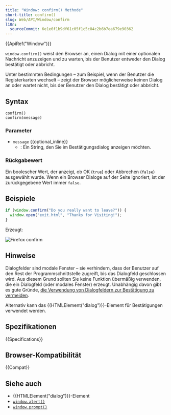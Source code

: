 ```yaml
---
title: "Window: confirm() Methode"
short-title: confirm()
slug: Web/API/Window/confirm
l10n:
  sourceCommit: 6e1e6f1b9df61c05f1c5c84c2b6b7ea679e90362
---
```


{{ApiRef("Window")}}

`window.confirm()` weist den Browser an, einen Dialog mit einer optionalen Nachricht anzuzeigen und zu warten, bis der Benutzer entweder den Dialog bestätigt oder abbricht.

Unter bestimmten Bedingungen – zum Beispiel, wenn der Benutzer die Registerkarten wechselt – zeigt der Browser möglicherweise keinen Dialog an oder wartet nicht, bis der Benutzer den Dialog bestätigt oder abbricht.

## Syntax

```js-nolint
confirm()
confirm(message)
```

### Parameter

- `message` {{optional_inline}}
  - : Ein String, den Sie im Bestätigungsdialog anzeigen möchten.

### Rückgabewert

Ein boolescher Wert, der anzeigt, ob OK (`true`) oder Abbrechen (`false`) ausgewählt wurde. Wenn ein Browser Dialoge auf der Seite ignoriert, ist der zurückgegebene Wert immer `false`.

## Beispiele

```js
if (window.confirm("Do you really want to leave?")) {
  window.open("exit.html", "Thanks for Visiting!");
}
```

Erzeugt:

![Firefox confirm](firefox_confirm_dialog.png)

## Hinweise

Dialogfelder sind modale Fenster – sie verhindern, dass der Benutzer auf den Rest der Programmschnittstelle zugreift, bis das Dialogfeld geschlossen wird. Aus diesem Grund sollten Sie keine Funktion übermäßig verwenden, die ein Dialogfeld (oder modales Fenster) erzeugt. Unabhängig davon gibt es gute Gründe, [die Verwendung von Dialogfeldern zur Bestätigung zu vermeiden](https://alistapart.com/article/neveruseawarning/).

Alternativ kann das {{HTMLElement("dialog")}}-Element für Bestätigungen verwendet werden.

## Spezifikationen

{{Specifications}}

## Browser-Kompatibilität

{{Compat}}

## Siehe auch

- {{HTMLElement("dialog")}}-Element
- [`window.alert()`](/de/docs/Web/API/Window/alert)
- [`window.prompt()`](/de/docs/Web/API/Window/prompt)
